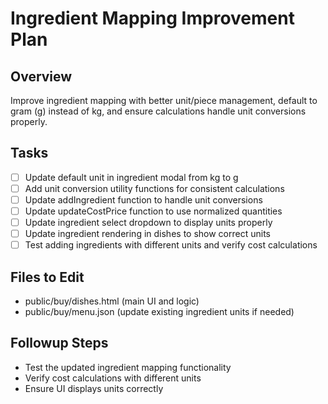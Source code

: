 # Ingredient Mapping Improvement Plan

## Overview

Improve ingredient mapping with better unit/piece management, default to gram (g) instead of kg, and ensure calculations handle unit conversions properly.

## Tasks

- [ ] Update default unit in ingredient modal from kg to g
- [ ] Add unit conversion utility functions for consistent calculations
- [ ] Update addIngredient function to handle unit conversions
- [ ] Update updateCostPrice function to use normalized quantities
- [ ] Update ingredient select dropdown to display units properly
- [ ] Update ingredient rendering in dishes to show correct units
- [ ] Test adding ingredients with different units and verify cost calculations

## Files to Edit

- public/buy/dishes.html (main UI and logic)
- public/buy/menu.json (update existing ingredient units if needed)

## Followup Steps

- Test the updated ingredient mapping functionality
- Verify cost calculations with different units
- Ensure UI displays units correctly
